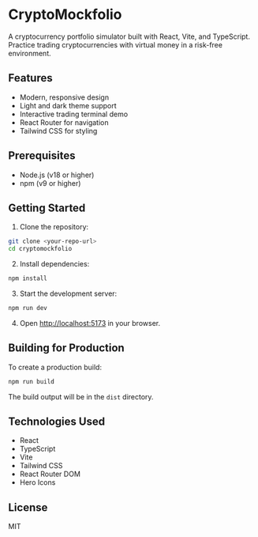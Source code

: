 # CryptoMockfolio

A cryptocurrency portfolio simulator built with React, Vite, and TypeScript. Practice trading cryptocurrencies with virtual money in a risk-free environment.

## Features

- Modern, responsive design
- Light and dark theme support
- Interactive trading terminal demo
- React Router for navigation
- Tailwind CSS for styling

## Prerequisites

- Node.js (v18 or higher)
- npm (v9 or higher)

## Getting Started

1. Clone the repository:
```bash
git clone <your-repo-url>
cd cryptomockfolio
```

2. Install dependencies:
```bash
npm install
```

3. Start the development server:
```bash
npm run dev
```

4. Open [http://localhost:5173](http://localhost:5173) in your browser.

## Building for Production

To create a production build:

```bash
npm run build
```

The build output will be in the `dist` directory.

## Technologies Used

- React
- TypeScript
- Vite
- Tailwind CSS
- React Router DOM
- Hero Icons

## License

MIT
